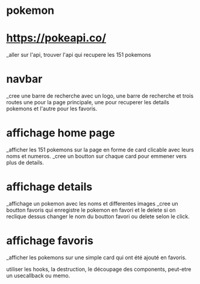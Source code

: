 # pokemon
# https://pokeapi.co/

\_aller sur l'api, trouver l'api qui recupere les 151 pokemons

# navbar

\_cree une barre de recherche avec un logo, une barre de recherche et trois
routes une pour la page principale, une pour recuperer les details pokemons et
l'autre pour les favoris.

# affichage home page

\_afficher les 151 pokemons sur la page en forme de card clicable avec leurs
noms et numeros. \_cree un boutton sur chaque card pour emmener vers plus de
details.

# affichage details

\_affichage un pokemon avec les noms et differentes images \_cree un boutton
favoris qui enregistre le pokemon en favori et le delete si on reclique dessus
changer le nom du boutton favori ou delete selon le click.

# affichage favoris

\_afficher les pokemons sur une simple card qui ont été ajouté en favoris.

utiliser les hooks, la destruction, le découpage des components, peut-etre un
usecallback ou memo.
